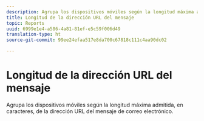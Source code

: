 ```yaml
---
description: Agrupa los dispositivos móviles según la longitud máxima admitida, en caracteres, de la dirección URL del mensaje de correo electrónico.
title: Longitud de la dirección URL del mensaje
topic: Reports
uuid: 6999e1e4-a586-4a81-81ef-e5c59f006d49
translation-type: ht
source-git-commit: 99ee24efaa517e8da700c67818c111c4aa90dc02

---
```



# Longitud de la dirección URL del mensaje

Agrupa los dispositivos móviles según la longitud máxima admitida, en caracteres, de la dirección URL del mensaje de correo electrónico.


